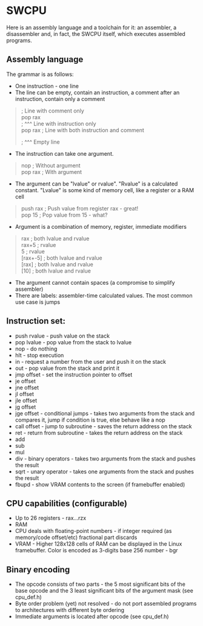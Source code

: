 # SWCPU
Here is an assembly language and a toolchain for it: an assembler, a disassembler and, in fact, the SWCPU itself, which executes assembled programs.
## Assembly language
The grammar is as follows:
* One instruction - one line
* The line can be empty, contain an instruction, a comment after an instruction, contain only a comment
> ; Line with comment only  
> pop rax  
> ; ^^^ Line with instruction only  
> pop rax ; Line with both instruction and comment  
>  
> ; ^^^ Empty line  
* The instruction can take one argument.
> nop     ; Without argument  
> pop rax ; With argument  
* The argument can be "lvalue" or rvalue". "Rvalue" is a calculated constant. "Lvalue" is some kind of memory cell, like a register or a RAM cell
> push rax ; Push value from register rax - great!  
> pop  15  ; Pop value from 15 - what?  
* Argument is a combination of memory, register, immediate modifiers
> rax      ; both lvalue and rvalue  
> rax+5    ; rvalue  
> 5        ; rvalue  
> [rax+-5] ; both lvalue and rvalue  
> [rax]    ; both lvalue and rvalue  
> [10]     ; both lvalue and rvalue  
* The argument cannot contain spaces (a compromise to simplify assembler)
* There are labels: assembler-time calculated values. The most common use case is jumps
## Instruction set:
* push rvalue - push value on the stack
* pop  lvalue - pop value from the stack to lvalue
* nop         - do nothing
* hlt         - stop execution
* in          - request a number from the user and push it on the stack
* out         - pop value from the stack and print it
* jmp offset  - set the instruction pointer to offset
* je  offset
* jne offset
* jl  offset
* jle offset
* jg  offset
* jge offset  - conditional jumps - takes two arguments from the stack and compares it, jump if condition is true, else behave like a nop
* call offset - jump to subroutine - saves the return address on the stack
* ret         - return from subroutine - takes the return address on the stack
* add
* sub
* mul
* div         - binary operators - takes two arguments from the stack and pushes the result
* sqrt        - unary operator - takes one arguments from the stack and pushes the result
* fbupd       - show VRAM contents to the screen (if framebuffer enabled)
## CPU capabilities (configurable)
* Up to 26 registers - rax...rzx
* RAM
* CPU deals with floating-point numbers - if integer required (as memory/code offset/etc) fractional part discards
* VRAM - Higher 128x128 cells of RAM can be displayed in the Linux framebuffer. Color is encoded as 3-digits base 256 number - bgr
## Binary encoding
* The opcode consists of two parts - the 5 most significant bits of the base opcode and the 3 least significant bits of the argument mask (see cpu_def.h)
* Byte order problem (yet) not resolved - do not port assembled programs to architectures with different byte ordering
* Immediate arguments is located after opcode (see cpu_def.h)
